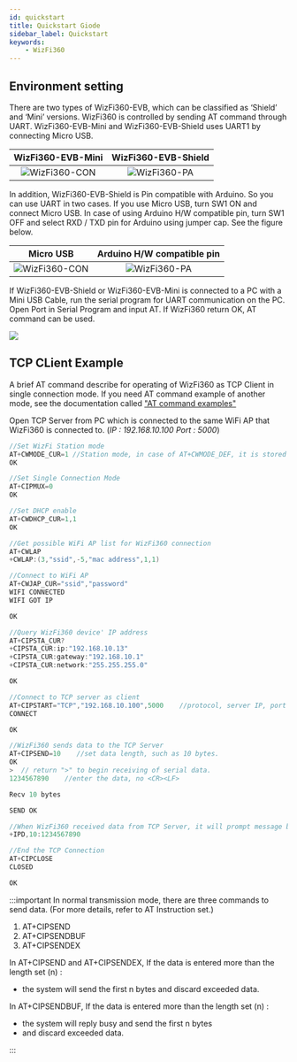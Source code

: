 ```yaml
---
id: quickstart
title: Quickstart Giode
sidebar_label: Quickstart
keywords: 
    - WizFi360
---
```


## Environment setting

There are two types of WizFi360-EVB, which can be classified as ‘Shield’ and ‘Mini’ versions. WizFi360 is controlled by sending AT command through UART. WizFi360-EVB-Mini and WizFi360-EVB-Shield uses UART1 by connecting Micro USB.

WizFi360-EVB-Mini|  WizFi360-EVB-Shield
:-------------------------:|:-------------------------:|
![WizFi360-CON](/Document/img/WizFi360-mini.png) | ![WizFi360-PA](/Document/img/img_evb_mini.png)|

In addition, WizFi360-EVB-Shield is Pin compatible with Arduino. So you can use UART in two cases. If you use Micro USB, turn SW1 ON and connect Micro USB. In case of using Arduino H/W compatible pin, turn SW1 OFF and select RXD / TXD pin for Arduino using jumper cap. See the figure below.

| Micro USB | Arduino H/W compatible pin | 
:-------------------------:|:-------------------------:|
![WizFi360-CON](/Document/img/basic_guides/quickstart/quickstart_microusb.png) | ![WizFi360-PA](/Document/img/basic_guides/quickstart/quickstart_arduino.png)|

If WizFi360-EVB-Shield or WizFi360-EVB-Mini is connected to a PC with a Mini USB Cable, run the serial program for UART communication on the PC. Open Port in Serial Program and input AT. If WizFi360 return OK, AT command can be used.

![](/Document/img/basic_guides/quickstart/quickstart_terminal.png)

## TCP CLient Example

A brief AT command describe for operating of WizFi360 as TCP Client in single connection mode. If you need AT command example of another mode, see the documentation called ["AT command examples"](https://wizwiki.net/wiki/lib/exe/fetch.php/products:wizfi360:wizfi360ds:wizfi360atcomex_v103e.pdf)

Open TCP Server from PC which is connected to the same WiFi AP that WizFi360 is connected to. (*IP : 192.168.10.100  Port : 5000*)

````cpp
//Set WizFi Station mode
AT+CWMODE_CUR=1 //Station mode, in case of AT+CWMODE_DEF, it is stored in flash.
OK

//Set Single Connection Mode
AT+CIPMUX=0
OK

//Set DHCP enable
AT+CWDHCP_CUR=1,1
OK

//Get possible WiFi AP list for WizFi360 connection
AT+CWLAP
+CWLAP:(3,"ssid",-5,"mac address",1,1)

//Connect to WiFi AP
AT+CWJAP_CUR="ssid","password"
WIFI CONNECTED
WIFI GOT IP

OK

//Query WizFi360 device' IP address
AT+CIPSTA_CUR?
+CIPSTA_CUR:ip:"192.168.10.13"
+CIPSTA_CUR:gateway:"192.168.10.1"
+CIPSTA_CUR:network:"255.255.255.0"

OK

//Connect to TCP server as client
AT+CIPSTART="TCP","192.168.10.100",5000    //protocol, server IP, port
CONNECT

OK

//WizFi360 sends data to the TCP Server
AT+CIPSEND=10    //set data length, such as 10 bytes. 
OK
>  // return ">" to begin receiving of serial data.
1234567890    //enter the data, no <CR><LF>

Recv 10 bytes

SEND OK 

//When WizFi360 received data from TCP Server, it will prompt message below:
+IPD,10:1234567890

//End the TCP Connection
AT+CIPCLOSE
CLOSED 

OK

````

:::important
In normal transmission mode, there are three commands to send data. (For more details, refer to AT Instruction set.)
1. AT+CIPSEND
2. AT+CIPSENDBUF
3. AT+CIPSENDEX

In AT+CIPSEND and AT+CIPSENDEX, If the data is entered more than the length set (n) :
- the system will send the first n bytes and discard exceeded data.

In AT+CIPSENDBUF, If the data is entered more than the length set (n) :
- the system will reply busy and send the first n bytes
- and discard exceeded data.

:::